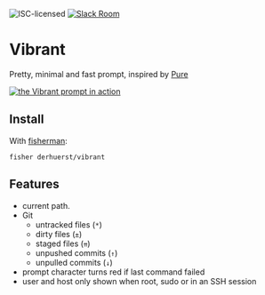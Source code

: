 ![ISC-licensed](https://img.shields.io/github/license/derhuerst/vibrant.svg) [![Slack Room][slack-badge]][slack-link]

# Vibrant

Pretty, minimal and fast prompt, inspired by [Pure](https://github.com/vkovtash/pure)

[![the Vibrant prompt in action](https://asciinema.org/a/80034.png)](https://asciinema.org/a/80034)

## Install

With [fisherman]:

```shell
fisher derhuerst/vibrant
```

## Features

- current path.
- Git
	- untracked files (`*`)
	- dirty files (`±`)
	- staged files (`⇈`)
	- unpushed commits (`↑`)
	- unpulled commits (`↓`)
- prompt character turns red if last command failed
- user and host only shown when root, sudo or in an SSH session

[slack-link]: https://fisherman-wharf.herokuapp.com
[slack-badge]: https://fisherman-wharf.herokuapp.com/badge.svg
[fisherman]: https://github.com/fisherman/fisherman
